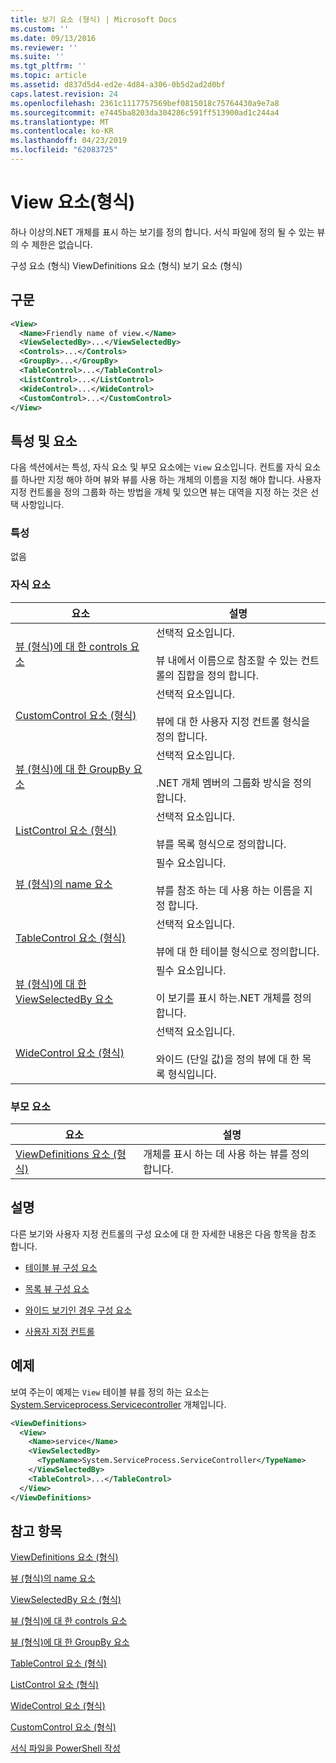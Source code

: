 ```yaml
---
title: 보기 요소 (형식) | Microsoft Docs
ms.custom: ''
ms.date: 09/13/2016
ms.reviewer: ''
ms.suite: ''
ms.tgt_pltfrm: ''
ms.topic: article
ms.assetid: d837d5d4-ed2e-4d84-a306-0b5d2ad2d0bf
caps.latest.revision: 24
ms.openlocfilehash: 2361c1117757569bef0815018c75764430a9e7a8
ms.sourcegitcommit: e7445ba8203da304286c591ff513900ad1c244a4
ms.translationtype: MT
ms.contentlocale: ko-KR
ms.lasthandoff: 04/23/2019
ms.locfileid: "62083725"
---
```

# <a name="view-element-format"></a>View 요소(형식)

하나 이상의.NET 개체를 표시 하는 보기를 정의 합니다. 서식 파일에 정의 될 수 있는 뷰의 수 제한은 없습니다.

구성 요소 (형식) ViewDefinitions 요소 (형식) 보기 요소 (형식)

## <a name="syntax"></a>구문

```xml
<View>
  <Name>Friendly name of view.</Name>
  <ViewSelectedBy>...</ViewSelectedBy>
  <Controls>...</Controls>
  <GroupBy>...</GroupBy>
  <TableControl>...</TableControl>
  <ListControl>...</ListControl>
  <WideControl>...</WideControl>
  <CustomControl>...</CustomControl>
</View>
```

## <a name="attributes-and-elements"></a>특성 및 요소

다음 섹션에서는 특성, 자식 요소 및 부모 요소에는 `View` 요소입니다. 컨트롤 자식 요소를 하나만 지정 해야 하며 뷰와 뷰를 사용 하는 개체의 이름을 지정 해야 합니다. 사용자 지정 컨트롤을 정의 그룹화 하는 방법을 개체 및 있으면 뷰는 대역을 지정 하는 것은 선택 사항입니다.

### <a name="attributes"></a>특성

없음

### <a name="child-elements"></a>자식 요소

|요소|설명|
|-------------|-----------------|
|[뷰 (형식)에 대 한 controls 요소](./controls-element-for-view-format.md)|선택적 요소입니다.<br /><br /> 뷰 내에서 이름으로 참조할 수 있는 컨트롤의 집합을 정의 합니다.|
|[CustomControl 요소 (형식)](./customcontrol-element-for-groupby-format.md)|선택적 요소입니다.<br /><br /> 뷰에 대 한 사용자 지정 컨트롤 형식을 정의 합니다.|
|[뷰 (형식)에 대 한 GroupBy 요소](./groupby-element-for-view-format.md)|선택적 요소입니다.<br /><br /> .NET 개체 멤버의 그룹화 방식을 정의 합니다.|
|[ListControl 요소 (형식)](./listcontrol-element-format.md)|선택적 요소입니다.<br /><br /> 뷰를 목록 형식으로 정의합니다.|
|[뷰 (형식)의 name 요소](./name-element-for-view-format.md)|필수 요소입니다.<br /><br /> 뷰를 참조 하는 데 사용 하는 이름을 지정 합니다.|
|[TableControl 요소 (형식)](./tablecontrol-element-format.md)|선택적 요소입니다.<br /><br /> 뷰에 대 한 테이블 형식으로 정의합니다.|
|[뷰 (형식)에 대 한 ViewSelectedBy 요소](./viewselectedby-element-format.md)|필수 요소입니다.<br /><br /> 이 보기를 표시 하는.NET 개체를 정의 합니다.|
|[WideControl 요소 (형식)](./widecontrol-element-format.md)|선택적 요소입니다.<br /><br /> 와이드 (단일 값)을 정의 뷰에 대 한 목록 형식입니다.|

### <a name="parent-elements"></a>부모 요소

|요소|설명|
|-------------|-----------------|
|[ViewDefinitions 요소 (형식)](./viewdefinitions-element-format.md)|개체를 표시 하는 데 사용 하는 뷰를 정의 합니다.|

## <a name="remarks"></a>설명

다른 보기와 사용자 지정 컨트롤의 구성 요소에 대 한 자세한 내용은 다음 항목을 참조 합니다.

- [테이블 뷰 구성 요소](./creating-a-table-view.md)

- [목록 뷰 구성 요소](./creating-a-list-view.md)

- [와이드 보기인 경우 구성 요소](./creating-a-wide-view.md)

- [사용자 지정 컨트롤](./creating-custom-controls.md)

## <a name="example"></a>예제

보여 주는이 예제는 `View` 테이블 뷰를 정의 하는 요소는 [System.Serviceprocess.Servicecontroller](/dotnet/api/System.ServiceProcess.ServiceController) 개체입니다.

```xml
<ViewDefinitions>
  <View>
    <Name>service</Name>
    <ViewSelectedBy>
      <TypeName>System.ServiceProcess.ServiceController</TypeName>
    </ViewSelectedBy>
    <TableControl>...</TableControl>
  </View>
</ViewDefinitions>

```

## <a name="see-also"></a>참고 항목

[ViewDefinitions 요소 (형식)](./viewdefinitions-element-format.md)

[뷰 (형식)의 name 요소](./name-element-for-view-format.md)

[ViewSelectedBy 요소 (형식)](./viewselectedby-element-format.md)

[뷰 (형식)에 대 한 controls 요소](./controls-element-for-view-format.md)

[뷰 (형식)에 대 한 GroupBy 요소](./groupby-element-for-view-format.md)

[TableControl 요소 (형식)](./tablecontrol-element-format.md)

[ListControl 요소 (형식)](./listcontrol-element-format.md)

[WideControl 요소 (형식)](./widecontrol-element-format.md)

[CustomControl 요소 (형식)](./customcontrol-element-for-groupby-format.md)

[서식 파일을 PowerShell 작성](./writing-a-powershell-formatting-file.md)
